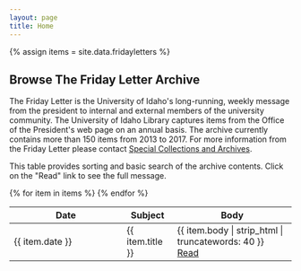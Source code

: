 ```yaml
---
layout: page
title: Home
---
```

{% assign items = site.data.fridayletters %}

<link href="{{ site.baseurl }}/css/vanilla-dataTables.min.css" rel="stylesheet" type="text/css">

## Browse The Friday Letter Archive

The Friday Letter is the University of Idaho's long-running, weekly message from the president to internal and external members of the university community. The University of Idaho Library captures items from the Office of the President's web page on an annual basis. 
The archive currently contains more than 150 items from 2013 to 2017. For more information from the Friday Letter please contact [Special Collections and Archives](https://www.lib.uidaho.edu/special-collections/contactus.html).

This table provides sorting and basic search of the archive contents. 
Click on the "Read" link to see the full message.

<style>
    #columns {
    display: flex;
    align-items: center;
    justify-content: space-around;
    flex-grow: 1;
    margin: 0;
}
</style>
<table id="letter-table" class="display">
    <thead>
        <tr>
            <th style="width: 40%">Date</th>
            <th>Subject</th>
            <th>Body</th>
        </tr>
    </thead>
    <tbody>
{% for item in items %}        
        <tr>
            <td>{{ item.date }}</td>
            <td>{{ item.title }}</td>
            <td>{{ item.body | strip_html | truncatewords: 40 }} <a href="{{ site.baseurl }}/letters/{{ item.date }}.html">Read</a></td>
        </tr>
{% endfor %}
    </tbody>
</table>

<script src="{{ site.baseurl }}/css/vanilla-dataTables.min.js" type="text/javascript"></script>

<script>
    var dataTable = new DataTable("#letter-table", {
        perPage: 20,
        fixedColumns: true,
        layout: {
            top: "{info}{search}",
            bottom: "{select}{pager}"
        },
        columns: [
            { select: 0, sort: "asc" }
        ]
    });
</script>
